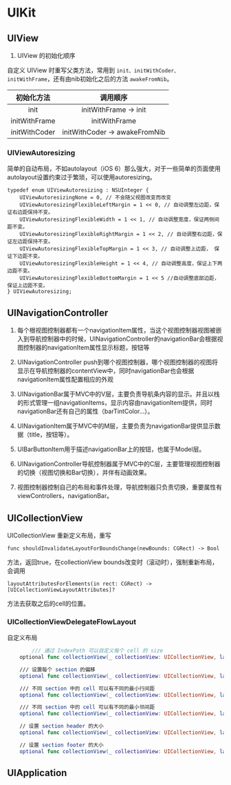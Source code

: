 # UIKit

## UIView

1. UIView 的初始化顺序

自定义 UIView 时重写父类方法，常用到 `init、initWithCoder、initWithFrame`，还有由nib初始化之后的方法 `awakeFromNib`。

| 初始化方法 | 调用顺序 |
|:---:|:---:|
| init | initWithFrame -> init |
| initWithFrame | initWithFrame |
| initWithCoder | initWithCoder -> awakeFromNib |


### UIViewAutoresizing

简单的自动布局，不如autolayout（iOS 6）那么强大，对于一些简单的页面使用autolayout设置约束过于繁琐，可以使用autoresizing。

```
typedef enum UIViewAutoresizing : NSUInteger {
    UIViewAutoresizingNone = 0, // 不会随父视图改变而改变
    UIViewAutoresizingFlexibleLeftMargin = 1 << 0, // 自动调整左边距，保证右边距保持不变。
    UIViewAutoresizingFlexibleWidth = 1 << 1, // 自动调整宽度，保证两侧间距不变。
    UIViewAutoresizingFlexibleRightMargin = 1 << 2, // 自动调整右边距，保证左边距保持不变。
    UIViewAutoresizingFlexibleTopMargin = 1 << 3, // 自动调整上边距， 保证下边距不变。
    UIViewAutoresizingFlexibleHeight = 1 << 4, // 自动调整高度，保证上下两边距不变。
    UIViewAutoresizingFlexibleBottomMargin = 1 << 5 //自动调整底部边距，保证上边距不变。
} UIViewAutoresizing;
```



## UINavigationController
1. 每个根视图控制器都有一个navigationItem属性，当这个视图控制器视图被嵌入到导航控制器中的时候，UINavigationController的navigationBar会根据视图控制器的navigationItem属性显示标题，按钮等  

2. UINavigationController push到哪个视图控制器，哪个视图控制器的视图将显示在导航控制器的contentView中，同时navigationBar也会根据navigationItem属性配置相应的外观   
3. UINavigationBar属于MVC中的V层，主要负责导航条内容的显示。并且以栈的形式管理一组navigationItems，显示内容由navigationItem提供，同时navigationBar还有自己的属性（barTintColor...）。   
4. UINavigationItem属于MVC中的M层，主要负责为navigationBar提供显示数据（title，按钮等）。    
5. UIBarButtonItem用于描述navigationBar上的按钮，也属于Model层。   
6. UINavigationController导航控制器属于MVC中的C层，主要管理视图控制器的切换（视图切换和Bar切换），并伴有动画效果。    
7. 视图控制器控制自己的布局和事件处理，导航控制器只负责切换，重要属性有viewControllers，navigationBar。
   


## UICollectionView

UICollectionView 重新定义布局，重写

```
func shouldInvalidateLayoutForBoundsChange(newBounds: CGRect) -> Bool
```
方法，返回true，在collectionView bounds改变时（滚动时），强制重新布局，会调用

```
layoutAttributesForElements(in rect: CGRect) -> [UICollectionViewLayoutAttributes]?
```
方法去获取之后的cell的位置。

### UICollectionViewDelegateFlowLayout

自定义布局

```swift
		/// 通过 IndexPath 可以自定义每个 cell 的 size
    optional func collectionView(_ collectionView: UICollectionView, layout collectionViewLayout: UICollectionViewLayout, sizeForItemAt indexPath: IndexPath) -> CGSize

    /// 设置每个 section 的偏移
    optional func collectionView(_ collectionView: UICollectionView, layout collectionViewLayout: UICollectionViewLayout, insetForSectionAt section: Int) -> UIEdgeInsets

    /// 不同 section 中的 cell 可以有不同的最小行间距
    optional func collectionView(_ collectionView: UICollectionView, layout collectionViewLayout: UICollectionViewLayout, minimumLineSpacingForSectionAt section: Int) -> CGFloat

    /// 不同 section 中的 cell 可以有不同的最小邻间距
    optional func collectionView(_ collectionView: UICollectionView, layout collectionViewLayout: UICollectionViewLayout, minimumInteritemSpacingForSectionAt section: Int) -> CGFloat

    // 设置 section header 的大小
    optional func collectionView(_ collectionView: UICollectionView, layout collectionViewLayout: UICollectionViewLayout, referenceSizeForHeaderInSection section: Int) -> CGSize

    // 设置 section footer 的大小
    optional func collectionView(_ collectionView: UICollectionView, layout collectionViewLayout: UICollectionViewLayout, referenceSizeForFooterInSection section: Int) -> CGSize
```




## UIApplication

